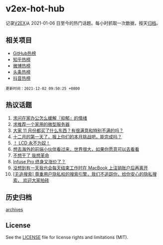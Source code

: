 # v2ex-hot-hub

 记录[V2EX](https://www.v2ex.com/)从 2021-01-06 日至今的热门话题。每小时抓取一次数据，按天[归档](archives)。
 
 ## 相关项目

- [GitHub热榜](https://github.com/lonnyzhang423/github-hot-hub)
- [知乎热榜](https://github.com/lonnyzhang423/zhihu-hot-hub)
- [微博热榜](https://github.com/lonnyzhang423/weibo-hot-hub)
- [头条热榜](https://github.com/lonnyzhang423/toutiao-hot-hub)
- [抖音热榜](https://github.com/lonnyzhang423/douyin-hot-hub)


 `更新时间：2021-12-02 09:50:25 +0800`

## 热议话题

1. [求问在家办公怎么缓解『抑郁』的情绪](https://www.v2ex.com/t/819336)
1. [求推荐一个家用的微型服务器](https://www.v2ex.com/t/819222)
1. [大家 11 月份都买了什么东西？有很满意和特别不满的吗？](https://www.v2ex.com/t/819223)
1. [十二月的第一天了，报上你们的本月挑战吧，能完成吗？](https://www.v2ex.com/t/819220)
1. [！ LCD 永不为奴！](https://www.v2ex.com/t/819312)
1. [想去海外的前端小伙伴看过来，世界很大，如果你愿意可以去看看](https://www.v2ex.com/t/819329)
1. [不想干了 我想革命](https://www.v2ex.com/t/819306)
1. [Infuse Pro 终身又涨价了？](https://www.v2ex.com/t/819279)
1. [没想到有一天我也会每天结束工作时在 MacBook 上注销账户后再离开](https://www.v2ex.com/t/819239)
1. [[无追搜索] 尊重用户隐私权的搜索引擎，我们不追踪你，给你安心的隐私搜索， 欢迎大家拍砖](https://www.v2ex.com/t/819378)

## 历史归档

[archives](archives)

## License

See the [LICENSE](LICENSE) file for license rights and limitations (MIT).
